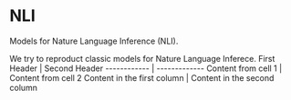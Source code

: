 # NLI
Models for Nature Language Inference (NLI).

We try to reproduct classic models for Nature Language Inferece. 
First Header | Second Header
------------ | -------------
Content from cell 1 | Content from cell 2
Content in the first column | Content in the second column
